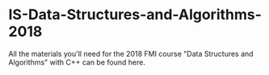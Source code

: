 # IS-Data-Structures-and-Algorithms-2018

All the materials you'll need for the 2018 FMI course "Data Structures and Algorithms" with C++ can be found here.
